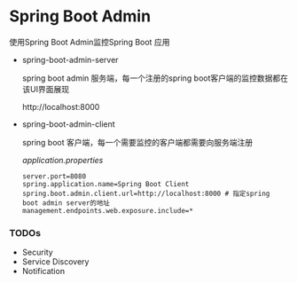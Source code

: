 Spring Boot Admin
=================================================
使用Spring Boot Admin监控Spring Boot 应用

- spring-boot-admin-server

    spring boot admin 服务端，每一个注册的spring boot客户端的监控数据都在该UI界面展现
    
    http://localhost:8000
    
- spring-boot-admin-client

    spring boot 客户端，每一个需要监控的客户端都需要向服务端注册
    
    _application.properties_
    ```
    server.port=8080
    spring.application.name=Spring Boot Client
    spring.boot.admin.client.url=http://localhost:8000 # 指定spring boot admin server的地址
    management.endpoints.web.exposure.include=*
    ```
    
    
### TODOs
- Security
- Service Discovery
- Notification   
 